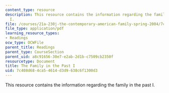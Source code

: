 ```yaml
---
content_type: resource
description: This resource contains the information regarding the family in the past
  I.
file: /courses/21a-230j-the-contemporary-american-family-spring-2004/7c408d684ca54614d3d9638c6f1300d3_MIT21A_230JS04_3sklnik.pdf
file_type: application/pdf
learning_resource_types:
- Readings
ocw_type: OCWFile
parent_title: Readings
parent_type: CourseSection
parent_uid: a8c91656-30e7-e2ab-2d1b-c7509cb2350f
resourcetype: Document
title: The Family in the Past I
uid: 7c408d68-4ca5-4614-d3d9-638c6f1300d3
---
```

This resource contains the information regarding the family in the past I.

